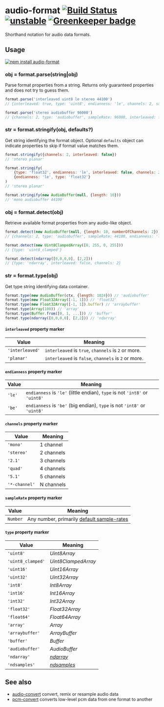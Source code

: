 # audio-format [![Build Status](https://travis-ci.org/audiojs/audio-format.svg?branch=master)](https://travis-ci.org/audiojs/audio-format) [![unstable](https://img.shields.io/badge/stability-unstable-green.svg)](http://github.com/badges/stability-badges) [![Greenkeeper badge](https://badges.greenkeeper.io/audiojs/audio-format.svg)](https://greenkeeper.io/)

Shorthand notation for audio data formats.

## Usage

[![npm install audio-format](https://nodei.co/npm/audio-format.png?mini=true)](https://npmjs.org/package/audio-format/)

### obj = format.parse(string|obj)

Parse format properties from a string. Returns only guaranteed properties and does not try to guess them.

```js
format.parse('interleaved uint8 le stereo 44100')
// {interleaved: true, type: 'uint8', endianness: 'le', channels: 2, sampleRate: 44100}

format.parse('stereo audiobuffer 96000')
// {channels: 2, type: 'audiobuffer', sampleRate: 96000, interleaved: false, endianness: 'le'}
```

### str = format.stringify(obj, defaults?)

Get string identifying the format object. Optional `defaults` object can indicate properties to skip if format value matches them.

```js
format.stringify({channels: 2, interleaved: false})
// 'stereo planar'

format.stringify(
	{type: 'float32', endianness: 'le', interleaved: false, channels: 2},
	{endianness: 'le', type: 'float32'}
)
// 'stereo planar'

format.stringify(new AudioBuffer(null, {length: 10}))
// 'mono audiobuffer 44100'
```

### obj = format.detect(obj)

Retrieve available format properties from any audio-like object.

```js
format.detect(new AudioBuffer(null, {length: 10, numberOfChannels: 2}))
// {channels: 2, type: 'audiobuffer', sampleRate: 44100, endianness: 'le', interleaved: false}

format.detect(new Uint8ClampedArray([0, 255, 0, 255]))
// {type: 'uint8_clamped'}

format.detect(ndarray([0,0,0,0], [2,2]))
// {type: 'ndarray', interleaved: false, channels: 2}
```

### str = format.type(obj)

Get type string identifying data container.

```js
format.type(new AudioBuffer(ctx, {length: 1024})) // 'audiobuffer'
format.type(new Float32Array([-1, 1])) // 'float32'
format.type(new Float32Array([-1, 1]).buffer) // 'arraybuffer'
format.type(Array(100)) // 'array'
format.type(Buffer.from([0, 1, ...])) // 'buffer'
format.type(ndarray([0,0,0,0], [2,2])) // 'ndarray'
```


#### `interleaved` property marker

| Value | Meaning |
|---|---|
| `'interleaved'` | `interleaved` is `true`, `channels` is `2` or more. |
| `'planar'` | `interleaved` is `false`, `channels` is `2` or more. |

#### `endianness` property marker

| Value | Meaning |
|---|---|
| `'le'` | `endianness` is `'le'` (little endian), `type` is not `'int8'` or `'uint8'` |
| `'be'` | `endianness` is `'be'` (big endian), `type` is not `'int8'` or `'uint8'` |

#### `channels` property marker

| Value | Meaning |
|---|---|
| `'mono'` | 1 channel |
| `'stereo'` | 2 channels |
| `'2.1'` | 3 channels |
| `'quad'` | 4 channels |
| `'5.1'` | 5 channels |
| `'*-channel'` | N channels |

#### `sampleRate` property marker

| Value | Meaning |
|---|---|
| `Number` | Any number, primarily [default sample-rates](https://github.com/audiojs/sample-rate) |

#### `type` property marker

| Value | Meaning |
|---|---|
| `'uint8'` | _Uint8Array_ |
| `'uint8_clamped'` | _Uint8ClampedArray_ |
| `'uint16'` | _Uint16Array_ |
| `'uint32'` | _Uint32Array_ |
| `'int8'` | _Int8Array_ |
| `'int16'` | _Int16Array_ |
| `'int32'` | _Int32Array_ |
| `'float32'` | _Float32Array_ |
| `'float64'` | _Float64Array_ |
| `'array'` | _Array_ |
| `'arraybuffer'` | _ArrayBuffer_ |
| `'buffer'` | _Buffer_ |
| `'audiobuffer'` | _AudioBuffer_ |
| `'ndarray'` | [_ndarray_](https://github.com/scijs/ndarray) |
| `'ndsamples'` | [_ndsamples_](https://github.com/livejs/ndsamples) |


## See also

* [audio-convert](https://github.com/audiojs/pcm-convert) convert, remix or resample audio data
* [pcm-convert](https://github.com/audiojs/pcm-convert) converts low-level pcm data from one format to another
